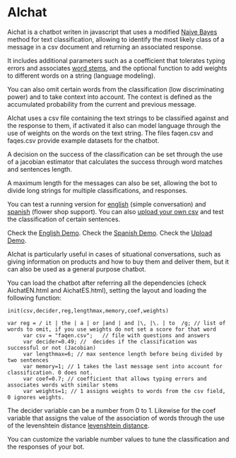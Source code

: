 # AIchat

Aichat is a chatbot writen in javascript that uses a modified [Naive Bayes](https://web.stanford.edu/class/cs124/lec/naivebayes.pdf "Naive Bayes") method for text  classification, allowing to identify the most likely class of a message in a csv document and returning an associated response. 

It includes additional parameters such as a coefficient that tolerates typing errors and associates [word stems](https://en.wikipedia.org/wiki/Word_stem "word stems"), and the optional function to add weights to different words on a string (language modeling).  

You can also omit certain words from the classification (low discriminating power) and to take context into account. The context is defined as the accumulated probability from the current and previous message.

AIchat uses a csv file containing the text strings to be classified against and the response to them, if activated it also can model language through the use of weights on the words on the text string. The files faqen.csv and faqes.csv provide example datasets for the chatbot.

A decision on the success of the classification can be set through the use of a jacobian estimator that calculates the success through word matches and  sentences length.

A maximum length for the messages can also be set, allowing the bot to divide long strings for multiple classifications, and responses.

You can test a running version for [english](http://www.onl.cl/AIchat/AIchatEN.html "english AIchat") (simple conversation) and [spanish](http://www.onl.cl/AIchat/AIchatES.html "spanish AIchat") (flower shop support). You can also [upload your own csv](http://www.onl.cl/AIchat/loadfile.html "upload AIchat") and test the classification of certain sentences.

Check the [English Demo](http://www.onl.cl/AIchat/AIchatEN.html "english AIchat").
Check the [Spanish Demo](http://www.onl.cl/AIchat/AIchatES.html "spanish AIchat").
Check the [Upload Demo](http://www.onl.cl/AIchat/loadfile.html "upload AIchat").

AIchat is particularly useful in cases of situational conversations, such as giving information on products and how to buy them and deliver them, but it can also be used as a general purpose chatbot.

You can load the chatbot after referring all the dependencies (check AichatEN.html and AichatES.html), setting the layout and loading the following function:
```
init(csv,decider,reg,lengthmax,memory,coef,weights)

var reg = / it | the | a | or |and | and |\, |\. | to  /g; // list of words to omit, if you use weights do not set a score for that word
     var csv = "faqen.csv";   // file with questions and answers
     var decider=0.49; //  decides if the classification was successful or not (Jacobian)
     var lengthmax=6; // max sentence length before being divided by two sentences
     var memory=1; // 1 takes the last message sent into account for classification. 0 does not.
     var coef=0.7; // coefficient that allows typing errors and associates words with similar stems
     var weights=1; // 1 assigns weights to words from the csv field, 0 ignores weights.
```
The decider variable can be a number from 0 to 1. Likewise for the coef variable that assigns the value of the association of words through the use of the levenshtein distance [levenshtein distance](https://en.wikipedia.org/wiki/Levenshtein_distance "levenshtein distance"). 

You can customize the variable number values to tune the classification and the responses of your bot.

